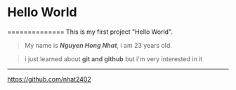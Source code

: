 # Hello World
==============
This is my first project "Hello World".

> My name is ***Nguyen Hong Nhat***, i am 23 years old.

> i just learned about **git and github** but i'm very interested in it

-------------------------------------------------------------------------
<https://github.com/nhat2402>